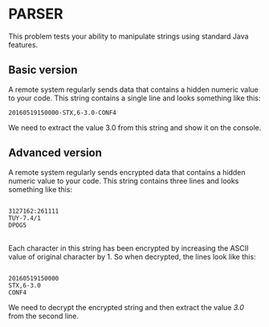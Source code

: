 PARSER
===

This problem tests your ability to manipulate strings using standard Java features.


Basic version
----


A remote system regularly sends data that contains a hidden numeric value to your code. This string contains a single line and looks something like this:

<code>20160519150000-STX,6-3.0-CONF4</code>

We need to extract the value 3.0 from this string and show it on the console.


Advanced version
---

A remote system regularly sends encrypted data that contains a hidden numeric value to your code. This string contains three lines and looks something like this:
<pre>
<code>
3127162:261111
TUY-7.4/1
DPOG5
</code>
</pre>

Each character in this string has been encrypted by increasing the ASCII value of original character by 1. So when decrypted, the lines look like this:

<pre><code>
20160519150000
STX,6-3.0
CONF4
</code></pre>

We need to decrypt the encrypted string and then extract the value *3.0* from the second line.
